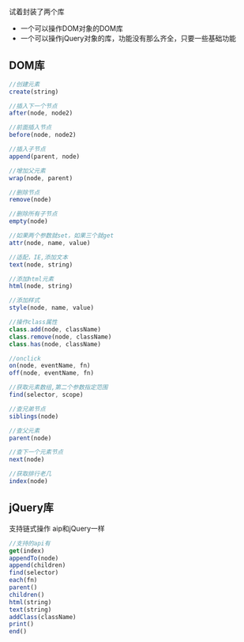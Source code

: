
试着封装了两个库

* 一个可以操作DOM对象的DOM库
* 一个可以操作jQuery对象的库，功能没有那么齐全，只要一些基础功能

## DOM库
```javascript
//创建元素
create(string)

//插入下一个节点
after(node, node2)

//前面插入节点
before(node, node2)

//插入子节点
append(parent, node)

//增加父元素
wrap(node, parent)

//删除节点
remove(node)

//删除所有子节点
empty(node)

//如果两个参数就set，如果三个就get
attr(node, name, value)

//适配，IE,添加文本
text(node, string)

//添加html元素
html(node, string)

//添加样式
style(node, name, value)

//操作class属性
class.add(node, className)
class.remove(node, className)
class.has(node, className)

//onclick
on(node, eventName, fn)
off(node, eventName, fn)

//获取元素数组,第二个参数指定范围
find(selector, scope)

//查兄弟节点
siblings(node)

//查父元素
parent(node)

//查下一个元素节点
next(node)

//获取排行老几
index(node)
```

## jQuery库
支持链式操作
aip和jQuery一样
```javascript
//支持的api有
get(index)
appendTo(node)
append(children)
find(selector)
each(fn)
parent()
children()
html(string)
text(string)
addClass(className)
print()
end()
```
